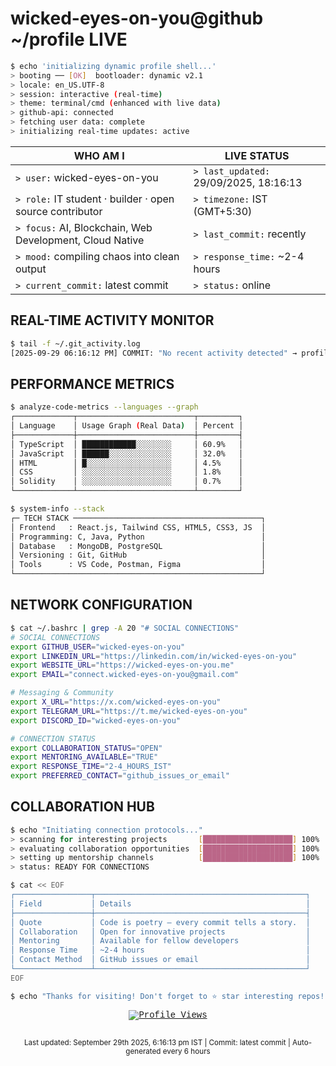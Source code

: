 # wicked-eyes-on-you@github ~/profile LIVE

```bash
$ echo 'initializing dynamic profile shell...'
> booting ── [OK]  bootloader: dynamic v2.1
> locale: en_US.UTF-8
> session: interactive (real-time)
> theme: terminal/cmd (enhanced with live data)
> github-api: connected
> fetching user data: complete
> initializing real-time updates: active
```

| WHO AM I | LIVE STATUS |
|----------|-------------|
| `> user:` wicked-eyes-on-you | `> last_updated:` 29/09/2025, 18:16:13 |
| `> role:` IT student · builder · open source contributor | `> timezone:` IST (GMT+5:30) |
| `> focus:` AI, Blockchain, Web Development, Cloud Native | `> last_commit:` recently |
| `> mood:` compiling chaos into clean output | `> response_time:` ~2-4 hours |
| `> current_commit:` latest commit | `> status:` online |

## REAL-TIME ACTIVITY MONITOR

```bash
$ tail -f ~/.git_activity.log
[2025-09-29 06:16:12 PM] COMMIT: "No recent activity detected" → profile
```

## PERFORMANCE METRICS

```bash
$ analyze-code-metrics --languages --graph
┌─────────────┬──────────────────────────┬─────────┐
│ Language    │ Usage Graph (Real Data)  │ Percent │
├─────────────┼──────────────────────────┼─────────┤
│ TypeScript  │ ████████████░░░░░░░░     │ 60.9%   │
│ JavaScript  │ ██████░░░░░░░░░░░░░░     │ 32.0%   │
│ HTML        │ █░░░░░░░░░░░░░░░░░░░     │ 4.5%    │
│ CSS         │ ░░░░░░░░░░░░░░░░░░░░     │ 1.8%    │
│ Solidity    │ ░░░░░░░░░░░░░░░░░░░░     │ 0.7%    │
└─────────────┴──────────────────────────┴─────────┘

$ system-info --stack
┌─ TECH STACK ──────────────────────────────────────────┐
│ Frontend   : React.js, Tailwind CSS, HTML5, CSS3, JS  │
│ Programming: C, Java, Python                          │
│ Database   : MongoDB, PostgreSQL                      │
│ Versioning : Git, GitHub                              │
│ Tools      : VS Code, Postman, Figma                  │
└───────────────────────────────────────────────────────┘
```

## NETWORK CONFIGURATION

```bash
$ cat ~/.bashrc | grep -A 20 "# SOCIAL CONNECTIONS"
# SOCIAL CONNECTIONS
export GITHUB_USER="wicked-eyes-on-you"
export LINKEDIN_URL="https://linkedin.com/in/wicked-eyes-on-you"  
export WEBSITE_URL="https://wicked-eyes-on-you.me"
export EMAIL="connect.wicked-eyes-on-you@gmail.com"

# Messaging & Community
export X_URL="https://x.com/wicked-eyes-on-you"
export TELEGRAM_URL="https://t.me/wicked-eyes-on-you"
export DISCORD_ID="wicked-eyes-on-you"

# CONNECTION STATUS
export COLLABORATION_STATUS="OPEN"
export MENTORING_AVAILABLE="TRUE"
export RESPONSE_TIME="2-4_HOURS_IST"
export PREFERRED_CONTACT="github_issues_or_email"
```

## COLLABORATION HUB

```bash
$ echo "Initiating connection protocols..."
> scanning for interesting projects       [████████████████████] 100%
> evaluating collaboration opportunities  [████████████████████] 100%
> setting up mentorship channels          [████████████████████] 100%
> status: READY FOR CONNECTIONS

$ cat << EOF
┌─────────────────┬───────────────────────────────────────────────┐
│ Field           │ Details                                       │
├─────────────────┼───────────────────────────────────────────────┤
│ Quote           │ Code is poetry — every commit tells a story.  │
│ Collaboration   │ Open for innovative projects                  │
│ Mentoring       │ Available for fellow developers               │
│ Response Time   │ ~2-4 hours                                    │
│ Contact Method  │ GitHub issues or email                        │
└─────────────────┴───────────────────────────────────────────────┘
EOF
```

<div align="center" style="font-family: Consolas, 'Courier New', monospace;">

```bash
$ echo "Thanks for visiting! Don't forget to ⭐ star interesting repos!"
```

[![Profile Views](https://komarev.com/ghpvc/?username=wicked-eyes-on-you&label=Profile+Views&color=blueviolet)](https://github.com/wicked-eyes-on-you)

</div>

##
<div align="center">
<sub>Last updated: September 29th 2025, 6:16:13 pm IST | Commit: latest commit | Auto-generated every 6 hours</sub>
</div>